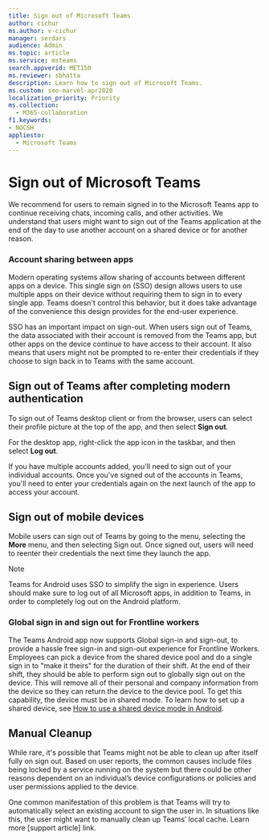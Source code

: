 ```yaml
---
title: Sign out of Microsoft Teams
author: cichur
ms.author: v-cichur
manager: serdars
audience: Admin
ms.topic: article
ms.service: msteams
search.appverid: MET150
ms.reviewer: sbhatta
description: Learn how to sign out of Microsoft Teams.
ms.custom: seo-marvel-apr2020
localization_priority: Priority
ms.collection: 
  - M365-collaboration
f1.keywords:
- NOCSH
appliesto: 
  - Microsoft Teams
---
```


# Sign out of Microsoft Teams

We recommend for users to remain signed in to the Microsoft Teams app to continue receiving chats, incoming calls, and other activities. We understand that users might want to sign out of the Teams application at the end of the day to use another account on a shared device or for another reason.

### Account sharing between apps

Modern operating systems allow sharing of accounts between different apps on a device. This single sign on (SSO) design allows users to use multiple apps on their device without requiring them to sign in to every single app. Teams doesn't control this behavior, but it does take advantage of the convenience this design provides for the end-user experience.

SSO has an important impact on sign-out. When users sign out of Teams, the data associated with their account is removed from the Teams app, but other apps on the device continue to have access to their account. It also means that users might not be prompted to re-enter their credentials if they choose to sign back in to Teams with the same account.

## Sign out of Teams after completing modern authentication

To sign out of Teams desktop client or from the browser, users can select their profile picture at the top of the app, and then select **Sign out**.

For the desktop app, right-click the app icon in the taskbar, and then select **Log out**.

If you have multiple accounts added, you'll need to sign out of your individual accounts. Once you've signed out of the accounts in Teams, you'll need to enter your credentials again on the next launch of the app to access your account.

## Sign out of mobile devices

Mobile users can sign out of Teams by going to the menu, selecting the **More** menu, and then selecting Sign out. Once signed out, users will need to reenter their credentials the next time they launch the app.

> [!Note]
> Teams for Android uses SSO to simplify the sign in experience. Users should make sure to log out of all Microsoft apps, in addition to Teams, in order to completely log out on the Android platform.

### Global sign in and sign out for Frontline workers

The Teams Android app now supports Global sign-in and sign-out, to provide a hassle free sign-in and sign-out experience for Frontline Workers. Employees can pick a device from the shared device pool and do a single sign in to "make it theirs" for the duration of their shift. At the end of their shift, they should be able to perform sign out to globally sign out on the device. This will remove all of their personal and company information from the device so they can return the device to the device pool. To get this capability, the device must be in shared mode. To learn how to set up a shared device, see [How to use a shared device mode in Android](/azure/active-directory/develop/tutorial-v2-shared-device-mode#set-up-an-android-device-in-shared-mode).

## Manual Cleanup

While rare, it's possible that Teams might not be able to clean up after itself fully on sign out. Based on user reports, the common causes include files being locked by a service running on the system but there could be other reasons dependent on an individual’s device configurations or policies and user permissions applied to the device.

One common manifestation of this problem is that Teams will try to automatically select an existing account to sign the user in. In situations like this, the user might want to manually clean up Teams’ local cache. Learn more [support article] link.
